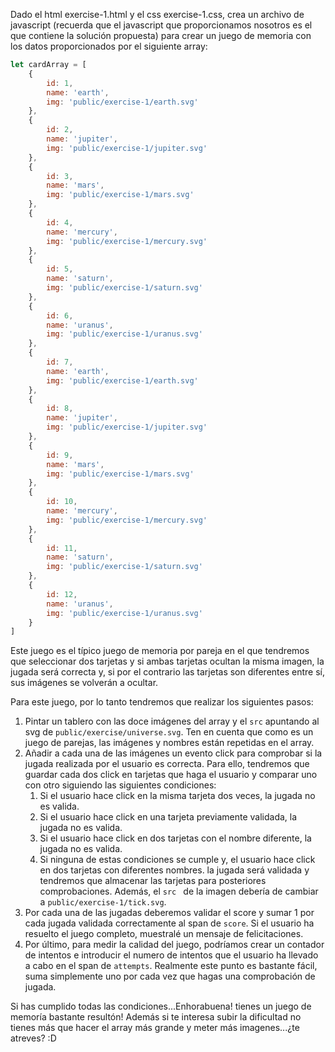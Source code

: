 Dado el html exercise-1.html y el css exercise-1.css, crea un archivo de javascript (recuerda que el javascript que
 proporcionamos nosotros es el que contiene la solución propuesta) para crear un juego de memoria con
los datos proporcionados por el siguiente array:

```js
let cardArray = [
    {
        id: 1,
        name: 'earth',
        img: 'public/exercise-1/earth.svg'
    },
    {
        id: 2,
        name: 'jupiter',
        img: 'public/exercise-1/jupiter.svg'
    },
    {
        id: 3,
        name: 'mars',
        img: 'public/exercise-1/mars.svg'
    },
    {
        id: 4,
        name: 'mercury',
        img: 'public/exercise-1/mercury.svg'
    },
    {
        id: 5,
        name: 'saturn',
        img: 'public/exercise-1/saturn.svg'
    },
    {
        id: 6,
        name: 'uranus',
        img: 'public/exercise-1/uranus.svg'
    },
    {
        id: 7,
        name: 'earth',
        img: 'public/exercise-1/earth.svg'
    },
    {
        id: 8,
        name: 'jupiter',
        img: 'public/exercise-1/jupiter.svg'
    },
    {
        id: 9,
        name: 'mars',
        img: 'public/exercise-1/mars.svg'
    },
    {
        id: 10,
        name: 'mercury',
        img: 'public/exercise-1/mercury.svg'
    },
    {
        id: 11,
        name: 'saturn',
        img: 'public/exercise-1/saturn.svg'
    },
    {
        id: 12,
        name: 'uranus',
        img: 'public/exercise-1/uranus.svg'
    }
]
```

Este juego es el típico juego de memoria por pareja en el que tendremos que seleccionar dos tarjetas y si ambas tarjetas
 ocultan la misma imagen, la jugada será correcta y, si por el contrario las tarjetas son diferentes entre sí, sus
 imágenes se volverán a ocultar.
 
 Para este juego, por lo tanto tendremos que realizar los siguientes pasos:
 
 1.  Pintar un tablero con las doce imágenes del array y el `src` apuntando al svg de `public/exercise/universe.svg`. 
 Ten en cuenta que como es un juego de parejas, las imágenes y nombres están repetidas en el array.
 2. Añadir a cada una de las imágenes un evento click para comprobar si la jugada realizada por el usuario es correcta.
 Para ello, tendremos que guardar cada dos click en tarjetas que haga el usuario y comparar uno con otro siguiendo
  las siguientes condiciones:
    1. Si el usuario hace click en la misma tarjeta dos veces, la jugada no es valida.
    2. Si el usuario hace click en una tarjeta previamente validada, la jugada no es valida.
    3. Si el usuario hace click en dos tarjetas con el nombre diferente, la jugada no es valida.
    4. Si ninguna de estas condiciones se cumple y, el usuario hace click en dos tarjetas con diferentes nombres. la
     jugada será validada y tendremos que almacenar las tarjetas para posteriores comprobaciones. Además, el ``src
     `` de la imagen debería de cambiar a ``public/exercise-1/tick.svg``.
 3. Por cada una de las jugadas deberemos validar el score y sumar 1 por cada jugada validada correctamente al span
  de ```score```. Si el
  usuario ha resuelto el juego completo, muestralé un mensaje de felicitaciones.
 4. Por último, para medir la calidad del juego, podríamos crear un contador de intentos e introducir el numero de
  intentos que el usuario ha llevado a cabo en el span de ``attempts``. Realmente este punto es bastante fácil, suma
   simplemente uno por cada vez que hagas una comprobación de jugada.

Si has cumplido todas las condiciones...Enhorabuena! tienes un juego de memoría bastante resultón! Además si te
 interesa subir la dificultad no tienes más que hacer el array más grande y meter más imagenes...¿te atreves? :D
